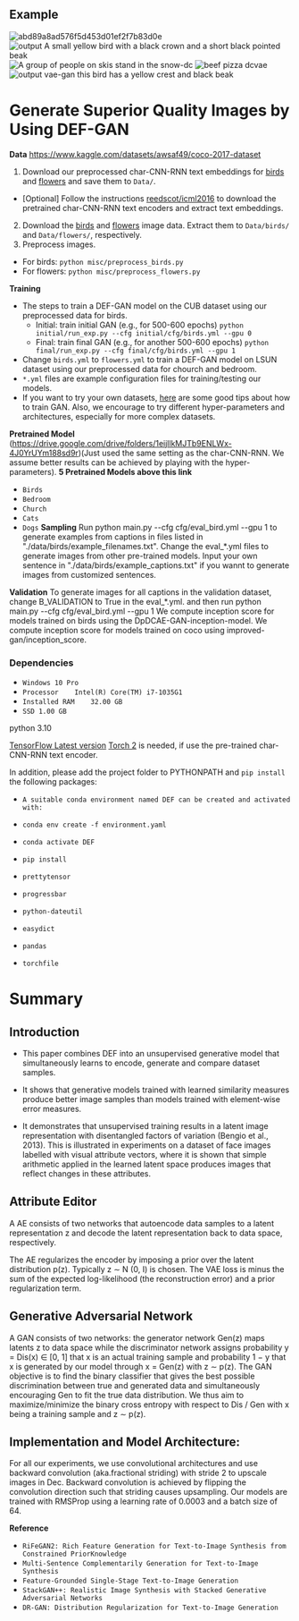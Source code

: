 ## Example
![abd89a8ad576f5d453d01ef2f7b83d0e](https://github.com/ALIMDYOUSUF/DpDCAE-GAN-for-Text-to-Image-Synthesis/assets/91628312/826003e1-5b41-426c-9208-abc4858ccc78)
![output  A small yellow bird with a black crown and a short black pointed beak](https://github.com/ALIMDYOUSUF/DEF-GAN-for-Text-to-Image-Synthesis/assets/91628312/26e7dfde-d539-4218-a537-b565754c477e)
![A group of people on skis stand in the snow-dc](https://github.com/ALIMDYOUSUF/DpDCAE-GAN-for-Text-to-Image-Synthesis/assets/91628312/a7d78cef-767d-4637-9537-5e255d1de2d1)
![beef pizza dcvae](https://github.com/ALIMDYOUSUF/DpDCAE-GAN-for-Text-to-Image-Synthesis/assets/91628312/423d7f82-d72b-4ce9-acec-3da75c266426)
![output vae-gan this bird has a yellow crest and black beak](https://github.com/ALIMDYOUSUF/DpDCAE-GAN-for-Text-to-Image-Synthesis/assets/91628312/196056f7-562c-4495-9e92-bf6cc42a8f18)


# Generate Superior Quality Images by Using DEF-GAN  
**Data**
https://www.kaggle.com/datasets/awsaf49/coco-2017-dataset
1. Download our preprocessed char-CNN-RNN text embeddings for [birds](https://drive.google.com/open?id=0B3y_msrWZaXLT1BZdVdycDY5TEE) and [flowers](https://drive.google.com/open?id=0B3y_msrWZaXLaUc0UXpmcnhaVmM) and save them to `Data/`.
  - [Optional] Follow the instructions [reedscot/icml2016](https://github.com/reedscot/icml2016) to download the pretrained char-CNN-RNN text encoders and extract text embeddings.
2. Download the [birds](http://www.vision.caltech.edu/visipedia/CUB-200-2011.html) and [flowers](http://www.robots.ox.ac.uk/~vgg/data/flowers/102/) image data. Extract them to `Data/birds/` and `Data/flowers/`, respectively.
3. Preprocess images.
  - For birds: `python misc/preprocess_birds.py`
  - For flowers: `python misc/preprocess_flowers.py`

**Training**
- The steps to train a DEF-GAN model on the CUB dataset using our preprocessed data for birds.
  - Initial: train initial GAN (e.g., for 500-600 epochs) `python initial/run_exp.py --cfg initial/cfg/birds.yml --gpu 0`
  - Final: train final GAN (e.g., for another 500-600 epochs) `python final/run_exp.py --cfg final/cfg/birds.yml --gpu 1`
- Change `birds.yml` to `flowers.yml` to train a DEF-GAN model on LSUN dataset using our preprocessed data for chourch and bedroom.
- `*.yml` files are example configuration files for training/testing our models.
- If you want to try your own datasets, [here](https://github.com/soumith/ganhacks) are some good tips about how to train GAN. Also, we encourage to try different hyper-parameters and architectures, especially for more complex datasets.

**Pretrained Model**
(https://drive.google.com/drive/folders/1eijllkMJTb9ENLWx-4J0YrUYm188sd9r)(Just used the same setting as the char-CNN-RNN. We assume better results can be achieved by playing with the hyper-parameters).
**5 Pretrained Models above this link**
- `Birds`
-  `Bedroom`
-  `Church`
-  `Cats`
-  `Dogs`
**Sampling**
Run python main.py --cfg cfg/eval_bird.yml --gpu 1 to generate examples from captions in files listed in "./data/birds/example_filenames.txt". 
Change the eval_*.yml files to generate images from other pre-trained models.
Input your own sentence in "./data/birds/example_captions.txt" if you wannt to generate images from customized sentences.

**Validation**
To generate images for all captions in the validation dataset, change B_VALIDATION to True in the eval_*.yml. and then run python main.py --cfg cfg/eval_bird.yml --gpu 1
We compute inception score for models trained on birds using the DpDCAE-GAN-inception-model.
We compute inception score for models trained on coco using improved-gan/inception_score.
### Dependencies
- `Windows 10 Pro`
- `Processor	Intel(R) Core(TM) i7-1035G1`
- `Installed RAM	32.00 GB`
- `SSD 1.00 GB`

python 3.10

[TensorFlow Latest version](https://www.tensorflow.org/get_started/os_setup)
[Torch 2](http://torch.ch/docs/getting-started.html#_) is needed, if use the pre-trained char-CNN-RNN text encoder.

In addition, please add the project folder to PYTHONPATH and `pip install` the following packages:
 - `A suitable conda environment named DEF can be created and activated with:`

 - `conda env create -f environment.yaml`
- `conda activate DEF`
- `pip install`
- `prettytensor`
- `progressbar`
- `python-dateutil`
- `easydict`
- `pandas`
- `torchfile`

# Summary

## Introduction

* This paper combines DEF into an unsupervised generative model that simultaneously learns to encode, generate and compare dataset samples.

* It shows that generative models trained with learned similarity measures produce better image samples than models trained with element-wise error measures.

* It demonstrates that unsupervised training results in a latent image representation with disentangled factors of variation (Bengio et al., 2013). This is illustrated in experiments on a dataset of face images labelled with visual attribute vectors, where it is shown that simple arithmetic applied in the learned latent space produces images that reflect changes in these attributes.

## Attribute Editor

A AE consists of two networks that autoencode data samples to a latent representation z and decode the latent representation back to data space, respectively.                                         
                                              
The AE regularizes the encoder by imposing a prior over the latent distribution p(z). Typically z ∼ N (0, I) is chosen. The VAE loss is minus the sum of the expected log-likelihood (the reconstruction error) and a prior regularization term.

## Generative Adversarial Network

A GAN consists of two networks: the generator network Gen(z) maps latents z to data space while the discriminator network assigns probability y = Dis(x) ∈ [0, 1] that x is an actual training sample and probability 1 − y that x is generated by our model through x = Gen(z) with z ∼ p(z). The GAN objective is to find the binary classifier that gives the best possible discrimination between true and generated data and simultaneously encouraging Gen to fit the true data distribution. We thus aim to maximize/minimize the binary cross entropy with respect to Dis / Gen with x being a training sample
and z ∼ p(z).


## Implementation and Model Architecture:

For all our experiments, we use convolutional architectures and use backward convolution (aka.fractional striding) with stride 2 to upscale images in Dec. Backward convolution is achieved by flipping the convolution direction such that striding causes upsampling. Our models are trained with RMSProp using a learning rate of 0.0003 and a batch size of 64.

**Reference**
- `RiFeGAN2: Rich Feature Generation for Text-to-Image Synthesis from Constrained PriorKnowledge`
- `Multi-Sentence Complementarily Generation for Text-to-Image Synthesis`
- `Feature-Grounded Single-Stage Text-to-Image Generation`
- `StackGAN++: Realistic Image Synthesis with Stacked Generative Adversarial Networks`
- `DR-GAN: Distribution Regularization for Text-to-Image Generation`




